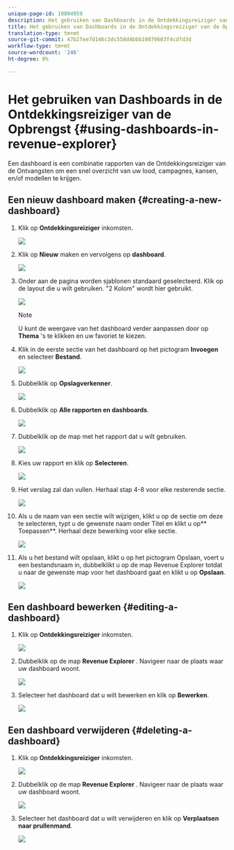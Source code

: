 ```yaml
---
unique-page-id: 10094959
description: Het gebruiken van Dashboards in de Ontdekkingsreiziger van de Ontvangsten - Marketo Dos - de Documentatie van het Product
title: Het gebruiken van Dashboards in de Ontdekkingsreiziger van de Opbrengst
translation-type: tm+mt
source-git-commit: 47b2fee7d146c3dc558d4bbb10070683f4cdfd3d
workflow-type: tm+mt
source-wordcount: '246'
ht-degree: 0%

---
```



# Het gebruiken van Dashboards in de Ontdekkingsreiziger van de Opbrengst {#using-dashboards-in-revenue-explorer}

Een dashboard is een combinatie rapporten van de Ontdekkingsreiziger van de Ontvangsten om een snel overzicht van uw lood, campagnes, kansen, en/of modellen te krijgen.

## Een nieuw dashboard maken {#creating-a-new-dashboard}

1. Klik op **Ontdekkingsreiziger** inkomsten.

   ![](assets/one.png)

1. Klik op **Nieuw** maken en vervolgens op **dashboard**.

   ![](assets/two.png)

1. Onder aan de pagina worden sjablonen standaard geselecteerd. Klik op de layout die u wilt gebruiken. &quot;2 Kolom&quot; wordt hier gebruikt.

   ![](assets/three.png)

   >[!NOTE]
   >
   >U kunt de weergave van het dashboard verder aanpassen door op **Thema** &#39;s te klikken en uw favoriet te kiezen.

1. Klik in de eerste sectie van het dashboard op het pictogram **Invoegen** en selecteer **Bestand**.

   ![](assets/four.png)

1. Dubbelklik op **Opslagverkenner**.

   ![](assets/five.png)

1. Dubbelklik op **Alle rapporten en dashboards**.

   ![](assets/six.png)

1. Dubbelklik op de map met het rapport dat u wilt gebruiken.

   ![](assets/seven.png)

1. Kies uw rapport en klik op **Selecteren**.

   ![](assets/eight.png)

1. Het verslag zal dan vullen. Herhaal stap 4-8 voor elke resterende sectie.

   ![](assets/nine.png)

1. Als u de naam van een sectie wilt wijzigen, klikt u op de sectie om deze te selecteren, typt u de gewenste naam onder Titel en klikt u op** Toepassen**. Herhaal deze bewerking voor elke sectie.

   ![](assets/ten.png)

1. Als u het bestand wilt opslaan, klikt u op het pictogram Opslaan, voert u een bestandsnaam in, dubbelklikt u op de map Revenue Explorer totdat u naar de gewenste map voor het dashboard gaat en klikt u op **Opslaan**.

   ![](assets/eleven.png)

## Een dashboard bewerken {#editing-a-dashboard}

1. Klik op **Ontdekkingsreiziger** inkomsten.

   ![](assets/one.png)

1. Dubbelklik op de map **Revenue Explorer** . Navigeer naar de plaats waar uw dashboard woont.

   ![](assets/thirteen.png)

1. Selecteer het dashboard dat u wilt bewerken en klik op **Bewerken**.

   ![](assets/fourteen.png)

## Een dashboard verwijderen {#deleting-a-dashboard}

1. Klik op **Ontdekkingsreiziger** inkomsten.

   ![](assets/one.png)

1. Dubbelklik op de map **Revenue Explorer** . Navigeer naar de plaats waar uw dashboard woont.

   ![](assets/thirteen.png)

1. Selecteer het dashboard dat u wilt verwijderen en klik op **Verplaatsen naar prullenmand**.

   ![](assets/fifteen.png)

